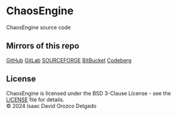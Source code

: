 # ChaosEngine
ChaosEngine source code

## Mirrors of this repo
[GitHub](https://github.com/RedWared/ChaosEngine)
[GitLab](https://gitlab.com/Reisy243/chaosengine)
[SOURCEFORGE](https://sourceforge.net/p/chaos-engine/git)
[BitBucket](https://bitbucket.org/reisyredpanda/chaosengine)
[Codeberg](https://codeberg.org/RedWare/ChaosEngine)

## License
ChaosEngine is licensed under the BSD 3-Clause License - see the [LICENSE](LICENSE) file for details.<br>
© 2024 Isaac David Orozco Delgado
